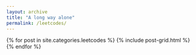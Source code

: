 ```yaml
---
layout: archive
title: "A long way alone"
permalink: /leetcodes/
---
```


<div class="tiles">
{% for post in site.categories.leetcodes %}
	{% include post-grid.html %}
{% endfor %}
</div><!-- /.tiles -->

